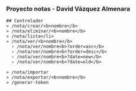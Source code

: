 ### Proyecto notas - David Vázquez Almenara

    ## Controlador
    » /nota/crear/<b>nombre</b>
    » /nota/eliminar/<b>nombre</b>
    » /nota/lista</li>
    » /nota/ver/<b>nombre</b>
      › /nota/ver/nombre<b>?order=asc</b>
      › /nota/ver/nombre<b>?order=desc</b>
      › /nota/ver/nombre<b>?date=new</b>
      › /nota/ver/nombre<b>?date=old</b>
    
    » /nota/importar
    » /nota/exportar/<b>nombre</b>
    » /generar-token
